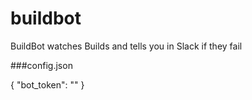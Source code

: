 # buildbot
BuildBot watches Builds and tells you in Slack if they fail

###config.json

{
  "bot_token": ""
}